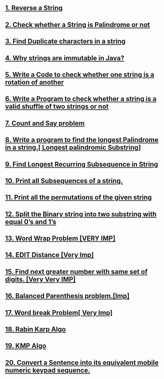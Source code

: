 ## [1. Reverse a String](https://github.com/singh7priyanshu/love_babbar_450_solutions/tree/main/strings/Reverse%20a%20String)
##  [2. Check whether a String is Palindrome or not](https://github.com/singh7priyanshu/love_babbar_450_solutions/tree/main/strings/Check%20whether%20a%20String%20is%20Palindrome%20or%20not)<br />
## [3. Find Duplicate characters in a string](https://github.com/singh7priyanshu/love_babbar_450_solutions/tree/main/strings/Find%20Duplicate%20characters%20in%20a%20string)<br />
## [4. Why strings are immutable in Java?](https://github.com/singh7priyanshu/love_babbar_450_solutions/tree/main/strings/Why%20strings%20are%20immutable%20in%20Java%3F)<br />
## [5. Write a Code to check whether one string is a rotation of another](https://github.com/singh7priyanshu/love_babbar_450_solutions/tree/main/strings/Write%20a%20Code%20to%20check%20whether%20one%20string%20is%20a%20rotation%20of%20another)<br />
## [6. Write a Program to check whether a string is a valid shuffle of two strings or not](https://github.com/singh7priyanshu/love_babbar_450_solutions/tree/main/strings/Write%20a%20Program%20to%20check%20whether%20a%20string%20is%20a%20valid%20shuffle%20of%20two%20strings%20or%20not)<br />
## [7. Count and Say problem](https://github.com/singh7priyanshu/love_babbar_450_solutions/blob/main/others/leetcode/Count%20and%20Say.cpp)<br />
## [8. Write a program to find the longest Palindrome in a string.[ Longest palindromic Substring]](https://github.com/singh7priyanshu/love_babbar_450_solutions/tree/main/strings/Write%20a%20program%20to%20find%20the%20longest%20Palindrome%20in%20a%20string.%5B%20Longest%20palindromic%20Substring%5D)<br />
## [9. Find Longest Recurring Subsequence in String](https://github.com/singh7priyanshu/love_babbar_450_solutions/tree/main/strings/Find%20Longest%20Recurring%20Subsequence%20in%20String)<br />
## [10. Print all Subsequences of a string.](https://github.com/singh7priyanshu/love_babbar_450_solutions/tree/main/strings/Print%20all%20Subsequences%20of%20a%20string)<br />
## [11. Print all the permutations of the given string](https://github.com/singh7priyanshu/love_babbar_450_solutions/tree/main/strings/Print%20all%20the%20permutations%20of%20the%20given%20string)<br />
## [12. Split the Binary string into two substring with equal 0’s and 1’s](https://github.com/singh7priyanshu/love_babbar_450_solutions/tree/main/strings/Split%20the%20Binary%20string%20into%20two%20substring%20with%20equal%200%E2%80%99s%20and%201%E2%80%99s)<br />
## [13. Word Wrap Problem [VERY IMP]](https://github.com/singh7priyanshu/love_babbar_450_solutions/tree/main/strings/Word%20Wrap%20Problem%20%5BVERY%20IMP%5D)<br />
## [14. EDIT Distance [Very Imp]](https://github.com/singh7priyanshu/love_babbar_450_solutions/tree/main/strings/EDIT%20Distance%20%5BVery%20Imp%5D)<br />
## [15. Find next greater number with same set of digits. [Very Very IMP]](https://github.com/singh7priyanshu/love_babbar_450_solutions/tree/main/strings/Find%20next%20greater%20number%20with%20same%20set%20of%20digits.%20%5BVery%20Very%20IMP%5D)<br />
## [16. Balanced Parenthesis problem.[Imp]](https://github.com/singh7priyanshu/love_babbar_450_solutions/tree/main/strings/Balanced%20Parenthesis%20problem.%5BImp%5D)<br />
## [17. Word break Problem[ Very Imp]](https://github.com/singh7priyanshu/love_babbar_450_solutions/tree/main/strings/Word%20break%20Problem%5B%20Very%20Imp%5D)<br />
## [18. Rabin Karp Algo](https://github.com/singh7priyanshu/love_babbar_450_solutions/tree/main/strings/Rabin%20Karp%20Algo)<br />
## [19. KMP Algo](https://github.com/singh7priyanshu/love_babbar_450_solutions/tree/main/strings/KMP%20Algo)<br />
## [20. Convert a Sentence into its equivalent mobile numeric keypad sequence.](https://github.com/singh7priyanshu/love_babbar_450_solutions/tree/main/strings/Convert%20a%20Sentence%20into%20its%20equivalent%20mobile%20numeric%20keypad%20sequence)<br />
